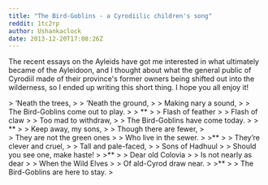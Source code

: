 ```yaml
---
title: "The Bird-Goblins - a Cyrodiilic children's song"
reddit: 1tc2rp
author: Ushankaclock
date: 2013-12-20T17:08:26Z
---
```


The recent essays on the Ayleids have got me interested in what ultimately became of the Ayleidoon, and I thought about what the general public of Cyrodiil made of their province's former owners being shifted out into the wilderness, so I ended up writing this short thing. I hope you all enjoy it!


&gt; ‘Neath the trees,
&gt; 
&gt; ‘Neath the ground,
&gt; 
&gt; Making nary a sound,
&gt; 
&gt; The Bird-Goblins come out to play.
&gt; 
&gt; **
&gt; 
&gt; Flash of feather
&gt; 
&gt; Flash of claw
&gt; 
&gt; Too mad to withdraw,
&gt; 
&gt; The Bird-Goblins have come today.
&gt; 
&gt; **
&gt; 
&gt; Keep away, my sons,
&gt; 
&gt; Though there are fewer,
&gt;  
&gt; They are not the green ones
&gt; 
&gt; Who live in the sewer.
&gt; 
&gt;**
&gt; 
&gt; They’re clever and cruel,
&gt; 
&gt; Tall and pale-faced,
&gt; 
&gt; Sons of Hadhuul
&gt; 
&gt; Should you see one, make haste!
&gt; 
&gt;**
&gt; 
&gt; Dear old Colovia
&gt; 
&gt; Is not nearly as dear
&gt; 
&gt; When the Wild Elves 
&gt; 
&gt; Of ald-Cyrod draw near.
&gt; 
&gt;**
&gt; 
&gt; The Bird-Goblins are here to stay.
&gt; 
